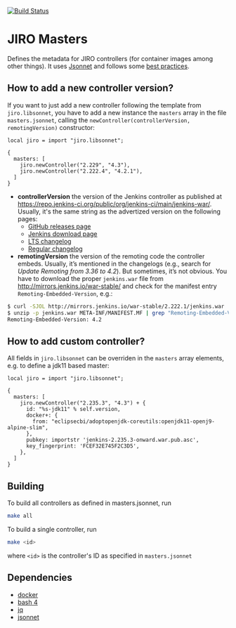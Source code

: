 [![Build Status](https://ci.eclipse.org/cbi/buildStatus/icon?job=jiro-masters%2Fmaster)](https://ci.eclipse.org/cbi/job/jiro-masters/job/master/)

# JIRO Masters

Defines the metadata for JIRO controllers (for container images among other things). It uses [Jsonnet](https://jsonnet.org) and follows some [best practices](https://github.com/databricks/jsonnet-style-guide).

## How to add a new controller version?

If you want to just add a new controller following the template from `jiro.libsonnet`, you have to add a new instance the `masters` array in the file `masters.jsonnet`, calling the `newController(controllerVersion, remotingVersion)` constructor:

```jsonnet
local jiro = import "jiro.libsonnet";

{
  masters: [
    jiro.newController("2.229", "4.3"),
    jiro.newController("2.222.4", "4.2.1"),
  ]
}
```

* **controllerVersion** the version of the Jenkins controller as published at https://repo.jenkins-ci.org/public/org/jenkins-ci/main/jenkins-war/. Usually, it's the same string as the advertized version on the following pages:
  * [GitHub releases page](https://github.com/jenkinsci/jenkins/releases)
  * [Jenkins download page](https://www.jenkins.io/download/)
  * [LTS changelog](https://www.jenkins.io/changelog-stable/)
  * [Regular changelog](https://www.jenkins.io/changelog/)
* **remotingVersion** the version of the remoting code the controller embeds. Usually, it’s mentioned in the changelogs (e.g., search for *Update Remoting from 3.36 to 4.2*). But sometimes, it’s not obvious. You have to download the proper `jenkins.war` file from http://mirrors.jenkins.io/war-stable/ and check for the manifest entry `Remoting-Embedded-Version`, e.g.:

```bash
$ curl -SJOL http://mirrors.jenkins.io/war-stable/2.222.1/jenkins.war
$ unzip -p jenkins.war META-INF/MANIFEST.MF | grep "Remoting-Embedded-Version"
Remoting-Embedded-Version: 4.2
```


## How to add custom controller?

All fields in `jiro.libsonnet` can be overriden in the `masters` array elements, e.g. to define a jdk11 based master:

```jsonnet
local jiro = import "jiro.libsonnet";

{
  masters: [
    jiro.newController("2.235.3", "4.3") + {
      id: "%s-jdk11" % self.version,
      docker+: {
        from: "eclipsecbi/adoptopenjdk-coreutils:openjdk11-openj9-alpine-slim",
      },
      pubkey: importstr 'jenkins-2.235.3-onward.war.pub.asc',
      key_fingerprint: 'FCEF32E745F2C3D5',
    },
  ]
}
```

## Building

To build all controllers as defined in masters.jsonnet, run

```bash
make all
```

To build a single controller, run

```bash
make <id>
```

where `<id>` is the controller's ID as specified in `masters.jsonnet`

## Dependencies

* [docker](https://www.docker.com)
* [bash 4](https://www.gnu.org/software/bash/)
* [jq](https://stedolan.github.io/jq/)
* [jsonnet](https://jsonnet.org)